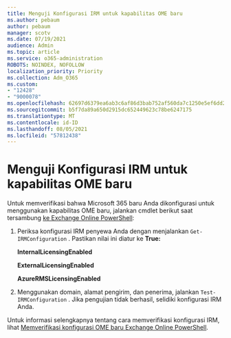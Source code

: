 ```yaml
---
title: Menguji Konfigurasi IRM untuk kapabilitas OME baru
ms.author: pebaum
author: pebaum
manager: scotv
ms.date: 07/19/2021
audience: Admin
ms.topic: article
ms.service: o365-administration
ROBOTS: NOINDEX, NOFOLLOW
localization_priority: Priority
ms.collection: Adm_O365
ms.custom:
- "12428"
- "9000078"
ms.openlocfilehash: 62697d6379ea6ab3c6af86d3bab752af560da7c1250e5ef6dd2a3eae8023a05e
ms.sourcegitcommit: b5f7da89a650d2915dc652449623c78be6247175
ms.translationtype: MT
ms.contentlocale: id-ID
ms.lasthandoff: 08/05/2021
ms.locfileid: "57812438"
---
```

# <a name="test-irm-configuration-for-new-ome-capabilities"></a>Menguji Konfigurasi IRM untuk kapabilitas OME baru

Untuk memverifikasi bahwa Microsoft 365 baru Anda dikonfigurasi untuk menggunakan kapabilitas OME baru, jalankan cmdlet berikut saat tersambung [ke Exchange Online PowerShell](/powershell/exchange/exchange-online-powershell):


1. Periksa konfigurasi IRM penyewa Anda dengan menjalankan `Get-IRMConfiguration` . Pastikan nilai ini diatur ke **True:**
    
    **InternalLicensingEnabled**
    
    **ExternalLicensingEnabled**
    
    **AzureRMSLicensingEnabled**

2. Menggunakan domain, alamat pengirim, dan penerima, jalankan `Test-IRMConfiguration` . Jika pengujian tidak berhasil, selidiki konfigurasi IRM Anda.

Untuk informasi selengkapnya tentang cara memverifikasi konfigurasi IRM, lihat [Memverifikasi konfigurasi OME baru Exchange Online PowerShell](/microsoft-365/compliance/set-up-new-message-encryption-capabilities#verify-new-ome-configuration-in-exchange-online-powershell).